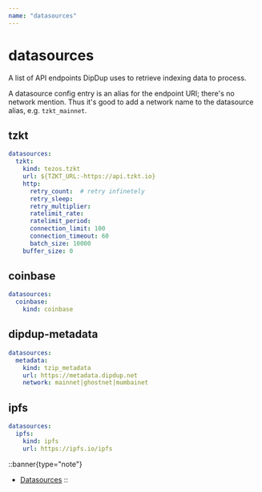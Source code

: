 ```yaml
---
name: "datasources"
---
```


# datasources

A list of API endpoints DipDup uses to retrieve indexing data to process.

A datasource config entry is an alias for the endpoint URI; there's no network mention. Thus it's good to add a network name to the datasource alias, e.g. `tzkt_mainnet`.

## tzkt

```yaml
datasources:
  tzkt:
    kind: tezos.tzkt
    url: ${TZKT_URL:-https://api.tzkt.io}
    http:
      retry_count:  # retry infinetely
      retry_sleep:
      retry_multiplier:
      ratelimit_rate:
      ratelimit_period:
      connection_limit: 100
      connection_timeout: 60
      batch_size: 10000
    buffer_size: 0
```

## coinbase

```yaml
datasources:
  coinbase:
    kind: coinbase
```

## dipdup-metadata

```yaml
datasources:
  metadata:
    kind: tzip_metadata
    url: https://metadata.dipdup.net
    network: mainnet|ghostnet|mumbainet
```

## ipfs

```yaml
datasources:
  ipfs:
    kind: ipfs
    url: https://ipfs.io/ipfs
```

::banner{type="note"}
* [Datasources](../3.datasources/1.datasources.md)
::
